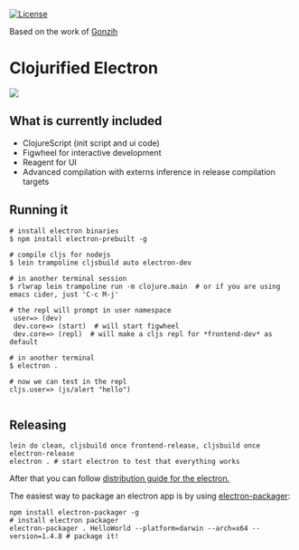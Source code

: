 [![License](http://img.shields.io/:license-mit-blue.svg)](https://github.com/Gonzih/feeds2imap.clj/blob/master/LICENSE.md) 

Based on the work of [Gonzih](https://github.com/Gonzih/cljs-electron)
# Clojurified Electron

![](https://raw.githubusercontent.com/Gonzih/cljs-electron/master/demo.gif)

## What is currently included

* ClojureScript (init script and ui code)
* Figwheel for interactive development
* Reagent for UI
* Advanced compilation with externs inference in release compilation targets

## Running it


```shell
# install electron binaries
$ npm install electron-prebuilt -g 

# compile cljs for nodejs
$ lein trampoline cljsbuild auto electron-dev

# in another terminal session
$ rlwrap lein trampoline run -m clojure.main  # or if you are using emacs cider, just 'C-c M-j'

# the repl will prompt in user namespace
 user=> (dev)
 dev.core=> (start)  # will start figwheel
 dev.core=> (repl)  # will make a cljs repl for *frontend-dev* as default

# in another terminal
$ electron .

# now we can test in the repl
cljs.user=> (js/alert "hello")


```

## Releasing

```shell
lein do clean, cljsbuild once frontend-release, cljsbuild once electron-release
electron . # start electron to test that everything works
```

After that you can follow [distribution guide for the electron.](https://github.com/atom/electron/blob/master/docs/tutorial/application-distribution.md)

The easiest way to package an electron app is by using [electron-packager](https://github.com/maxogden/electron-packager):

```shell
npm install electron-packager -g                                            # install electron packager
electron-packager . HelloWorld --platform=darwin --arch=x64 --version=1.4.8 # package it!
```
